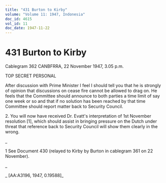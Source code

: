 ```yaml
---
title: "431 Burton to Kirby"
volume: "Volume 11: 1947, Indonesia"
doc_id: 4615
vol_id: 11
doc_date: 1947-11-22
---
```


# 431 Burton to Kirby

Cablegram 362 CANBFRRA, 22 November 1947, 3.05 p.m.

TOP SECRET PERSONAL

After discussion with Prime Minister I feel I should tell you that he is strongly of opinion that discussions on cease fire cannot be allowed to drag on. He feels that the Committee should announce to both parties a time limit of say one week or so and that if no solution has been reached by that time Committee should report matter back to Security Council.

2\. You will now have received Dr. Evatt's interpretation of 1st November resolution [1], which should assist in bringing pressure on the Dutch under threat that reference back to Security Council will show them clearly in the wrong.

_

1 See Document 430 (relayed to Kirby by Burton in cablegram 361 on 22 November).

_

_ [AA:A3196, 1947, 0.19588]_
